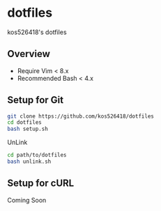 # dotfiles

kos526418's dotfiles

## Overview

- Require Vim < 8.x
- Recommended Bash < 4.x

## Setup for Git

```bash
git clone https://github.com/kos526418/dotfiles
cd dotfiles
bash setup.sh
```

UnLink

```bash
cd path/to/dotfiles
bash unlink.sh
```

## Setup for cURL

Coming Soon
